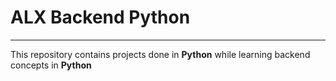 # ALX Backend Python

---
This repository contains projects done in **Python** while learning backend concepts in **Python**